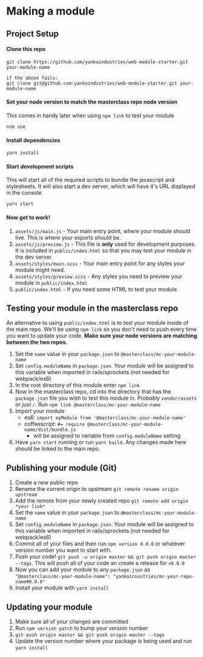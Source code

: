 # Making a module

## Project Setup
#### Clone this repo
```
git clone https://github.com/yankaindustries/web-module-starter.git your-module-name

if the above fails:
git clone git@github.com:yankaindustries/web-module-starter.git your-module-name
```
#### Set your node version to match the masterclass repo node version
This comes in handy later when using `npm link` to test your module
```
nvm use
```
#### Install dependencies
```
yarn install
```
#### Start development scripts
This will start all of the required scripts to bundle the javascript and stylesheets. It will also start a dev server, which will have it's URL displayed in the console.
```
yarn start
```
#### Now get to work!
1. `assets/js/main.js` - Your main entry point, where your module should live. This is where your exports should be.
2. `assets/js/preview.js` - This file is **only** used for development purposes. It is included in `public/index.html` so that you may test your module in the dev server.
3. `assets/styles/main.scss` - Your main entry point for any styles your module might need.
4. `assets/styles/preview.scss` - Any styles you need to preview your module in `public/index.html`
5. `public/index.html` - If you need some HTML to test your module

## Testing your module in the masterclass repo
An alternative to using `public/index.html` is to test your module inside of the main repo. We'll be using `npm link` so you don't need to push every time you want to update your code. **Make sure your node versions are matching between the two repos.**
1. Set the `name` value in your `package.json` to `@masterclass/mc-your-module-name`
2. Set `config.moduleName` in `package.json`. Your module will be assigned to this variable when imported in rails/sprockets (not needed for webpack/es6)
3. In the root directory of this module enter `npm link`
4. Now in the masterclass repo, cd into the directory that has the `package.json` file you wish to test this module in. *Probably `vendor/assets` or just `/`*. Run `npm link @masterclass/mc-your-module-name`
5. Import your module
    - es6: `import myModule from '@masterclass/mc-your-module-name'`
    - coffeescript: `#= require @masterclass/mc-your-module-name/dist/bundle.js`
        - will be assigned to variable from `config.moduleName` setting
6. Have `yarn start` running or run `yarn build`. Any changes made here should be linked to the main repo.

## Publishing your module (Git)
1. Create a new public repo
2. Rename the current origin to upstream `git remote rename origin upstream`
3. Add the remote from your newly created repo `git remote add origin *your link*`
2. Set the `name` value in your `package.json` to `@masterclass/mc-your-module-name`
3. Set `config.moduleName` in `package.json`. Your module will be assigned to this variable when imported in rails/sprockets (not needed for webpack/es6)
4. Commit all of your files and then run `npm version 0.0.0` or whatever version number you want to start with.
5. Push your code! `git push -u origin master && git push origin master --tags`. This will push all of your code an create a release for `v0.0.0`
6. Now you can add your module to any `package.json` as `"@masterclass/mc-your-module-name": "yankainsustries/mc-your-repo-name#0.0.0"`
7. Install your module with `yarn install`

## Updating your module
1. Make sure all of your changes are committed
2. Run `npm version patch` to bump your version number
3. `git push origin master && git push origin master --tags`
4. Update the version number where your package is being used and run `yarn install`
